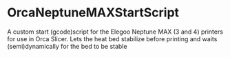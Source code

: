 # OrcaNeptuneMAXStartScript
A custom start (gcode)script for the Elegoo Neptune MAX (3 and 4) printers for use in Orca Slicer. Lets the heat bed stabilize before printing and waits (semi)dynamically for the bed to be stable
